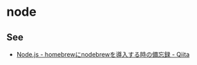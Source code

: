 # node

## See

* [Node.js - homebrewにnodebrewを導入する時の備忘録 - Qiita](http://qiita.com/tomson/items/8322e60216bbb6740bc3)
